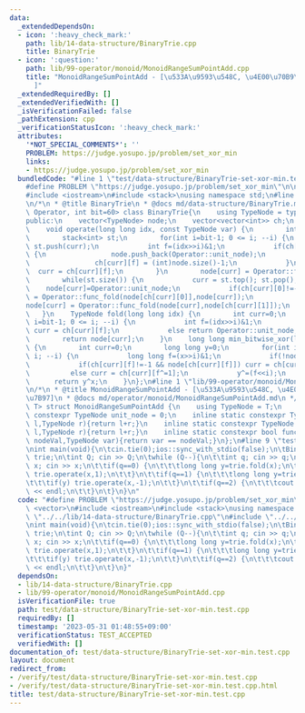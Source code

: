 ```yaml
---
data:
  _extendedDependsOn:
  - icon: ':heavy_check_mark:'
    path: lib/14-data-structure/BinaryTrie.cpp
    title: BinaryTrie
  - icon: ':question:'
    path: lib/99-operator/monoid/MonoidRangeSumPointAdd.cpp
    title: "MonoidRangeSumPointAdd - [\u533A\u9593\u548C, \u4E00\u70B9\u52A0\u7B97\
      ]"
  _extendedRequiredBy: []
  _extendedVerifiedWith: []
  _isVerificationFailed: false
  _pathExtension: cpp
  _verificationStatusIcon: ':heavy_check_mark:'
  attributes:
    '*NOT_SPECIAL_COMMENTS*': ''
    PROBLEM: https://judge.yosupo.jp/problem/set_xor_min
    links:
    - https://judge.yosupo.jp/problem/set_xor_min
  bundledCode: "#line 1 \"test/data-structure/BinaryTrie-set-xor-min.test.cpp\"\n\
    #define PROBLEM \"https://judge.yosupo.jp/problem/set_xor_min\"\n\n#include <vector>\n\
    #include <iostream>\n#include <stack>\nusing namespace std;\n#line 1 \"lib/14-data-structure/BinaryTrie.cpp\"\
    \n/*\n * @title BinaryTrie\n * @docs md/data-structure/BinaryTrie.md\n */\ntemplate<class\
    \ Operator, int bit=60> class BinaryTrie{\n    using TypeNode = typename Operator::TypeNode;\n\
    public:\n    vector<TypeNode> node;\n    vector<vector<int>> ch;\n    BinaryTrie():node(1),ch(1,vector<int>(2,-1)){}\n\
    \    void operate(long long idx, const TypeNode var) {\n        int curr=0;\n\
    \        stack<int> st;\n        for(int i=bit-1; 0 <= i; --i) {\n           \
    \ st.push(curr);\n            int f=(idx>>i)&1;\n            if(ch[curr][f]==-1)\
    \ {\n                node.push_back(Operator::unit_node);\n                ch.push_back(vector<int>(2,-1));\n\
    \                ch[curr][f] = (int)node.size()-1;\n            }\n          \
    \  curr = ch[curr][f];\n        }\n        node[curr] = Operator::func_operate(node[curr],var);\n\
    \        while(st.size()) {\n            curr = st.top(); st.pop();\n        \
    \    node[curr]=Operator::unit_node;\n            if(ch[curr][0]!=-1)\tnode[curr]\
    \ = Operator::func_fold(node[ch[curr][0]],node[curr]);\n            if(ch[curr][1]!=-1)\t\
    node[curr] = Operator::func_fold(node[curr],node[ch[curr][1]]);\n        }\n \
    \   }\n    TypeNode fold(long long idx) {\n        int curr=0;\n        for(int\
    \ i=bit-1; 0 <= i; --i) {\n            int f=(idx>>i)&1;\n            if(ch[curr][f]!=-1)\
    \ curr = ch[curr][f];\n            else return Operator::unit_node;\n        }\n\
    \        return node[curr];\n    }\n    long long min_bitwise_xor(long long x)\
    \ {\n        int curr=0;\n        long long y=0;\n        for(int i=bit-1; 0 <=\
    \ i; --i) {\n            long long f=(x>>i)&1;\n            if(!node[curr]) break;\n\
    \            if(ch[curr][f]!=-1 && node[ch[curr][f]]) curr = ch[curr][f];\n  \
    \          else curr = ch[curr][f^=1];\n            y^=(f<<i);\n        }\n  \
    \      return y^x;\n    }\n};\n#line 1 \"lib/99-operator/monoid/MonoidRangeSumPointAdd.cpp\"\
    \n/*\n * @title MonoidRangeSumPointAdd - [\u533A\u9593\u548C, \u4E00\u70B9\u52A0\
    \u7B97]\n * @docs md/operator/monoid/MonoidRangeSumPointAdd.md\n */\ntemplate<class\
    \ T> struct MonoidRangeSumPointAdd {\n    using TypeNode = T;\n    inline static\
    \ constexpr TypeNode unit_node = 0;\n    inline static constexpr TypeNode func_fold(TypeNode\
    \ l,TypeNode r){return l+r;}\n    inline static constexpr TypeNode func_operate(TypeNode\
    \ l,TypeNode r){return l+r;}\n    inline static constexpr bool func_check(TypeNode\
    \ nodeVal,TypeNode var){return var == nodeVal;}\n};\n#line 9 \"test/data-structure/BinaryTrie-set-xor-min.test.cpp\"\
    \nint main(void){\n\tcin.tie(0);ios::sync_with_stdio(false);\n\tBinaryTrie<MonoidRangeSumPointAdd<int>,30>\
    \ trie;\n\tint Q; cin >> Q;\n\twhile (Q--){\n\t\tint q; cin >> q;\n\t\tlong long\
    \ x; cin >> x;\n\t\tif(q==0) {\n\t\t\tlong long y=trie.fold(x);\n\t\t\tif(!y)\
    \ trie.operate(x,1);\n\t\t}\n\t\tif(q==1) {\n\t\t\tlong long y=trie.fold(x);\n\
    \t\t\tif(y) trie.operate(x,-1);\n\t\t}\n\t\tif(q==2) {\n\t\t\tcout << trie.min_bitwise_xor(x)\
    \ << endl;\n\t\t}\n\t}\n}\n"
  code: "#define PROBLEM \"https://judge.yosupo.jp/problem/set_xor_min\"\n\n#include\
    \ <vector>\n#include <iostream>\n#include <stack>\nusing namespace std;\n#include\
    \ \"../../lib/14-data-structure/BinaryTrie.cpp\"\n#include \"../../lib/99-operator/monoid/MonoidRangeSumPointAdd.cpp\"\
    \nint main(void){\n\tcin.tie(0);ios::sync_with_stdio(false);\n\tBinaryTrie<MonoidRangeSumPointAdd<int>,30>\
    \ trie;\n\tint Q; cin >> Q;\n\twhile (Q--){\n\t\tint q; cin >> q;\n\t\tlong long\
    \ x; cin >> x;\n\t\tif(q==0) {\n\t\t\tlong long y=trie.fold(x);\n\t\t\tif(!y)\
    \ trie.operate(x,1);\n\t\t}\n\t\tif(q==1) {\n\t\t\tlong long y=trie.fold(x);\n\
    \t\t\tif(y) trie.operate(x,-1);\n\t\t}\n\t\tif(q==2) {\n\t\t\tcout << trie.min_bitwise_xor(x)\
    \ << endl;\n\t\t}\n\t}\n}"
  dependsOn:
  - lib/14-data-structure/BinaryTrie.cpp
  - lib/99-operator/monoid/MonoidRangeSumPointAdd.cpp
  isVerificationFile: true
  path: test/data-structure/BinaryTrie-set-xor-min.test.cpp
  requiredBy: []
  timestamp: '2023-05-31 01:48:55+09:00'
  verificationStatus: TEST_ACCEPTED
  verifiedWith: []
documentation_of: test/data-structure/BinaryTrie-set-xor-min.test.cpp
layout: document
redirect_from:
- /verify/test/data-structure/BinaryTrie-set-xor-min.test.cpp
- /verify/test/data-structure/BinaryTrie-set-xor-min.test.cpp.html
title: test/data-structure/BinaryTrie-set-xor-min.test.cpp
---
```

